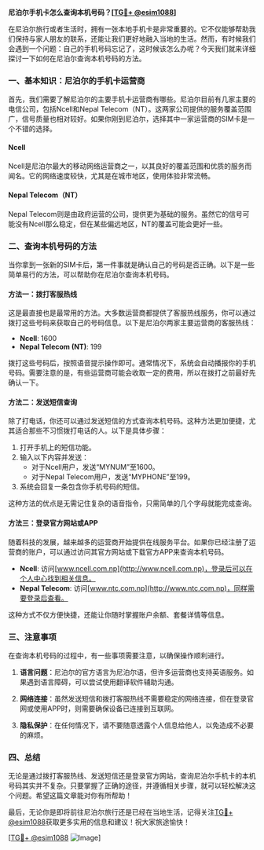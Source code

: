 **尼泊尔手机卡怎么查询本机号码？[[TG💪+ @esim1088](https://t.me/s/esim1088)]**

在尼泊尔旅行或者生活时，拥有一张本地手机卡是非常重要的。它不仅能够帮助我们保持与家人朋友的联系，还能让我们更好地融入当地的生活。然而，有时候我们会遇到一个问题：自己的手机号码忘记了，这时候该怎么办呢？今天我们就来详细探讨一下如何在尼泊尔查询本机号码的方法。

### 一、基本知识：尼泊尔的手机卡运营商

首先，我们需要了解尼泊尔的主要手机卡运营商有哪些。尼泊尔目前有几家主要的电信公司，包括Ncell和Nepal Telecom（NT）。这两家公司提供的服务覆盖范围广，信号质量也相对较好。如果你刚到尼泊尔，选择其中一家运营商的SIM卡是一个不错的选择。

#### Ncell
Ncell是尼泊尔最大的移动网络运营商之一，以其良好的覆盖范围和优质的服务而闻名。它的网络速度较快，尤其是在城市地区，使用体验非常流畅。

#### Nepal Telecom（NT）
Nepal Telecom则是由政府运营的公司，提供更为基础的服务。虽然它的信号可能没有Ncell那么稳定，但在某些偏远地区，NT的覆盖可能会更好一些。

### 二、查询本机号码的方法

当你拿到一张新的SIM卡后，第一件事就是确认自己的号码是否正确。以下是一些简单易行的方法，可以帮助你在尼泊尔查询本机号码。

#### 方法一：拨打客服热线
这是最直接也是最常用的方法。大多数运营商都提供了客服热线服务，你可以通过拨打这些号码来获取自己的号码信息。以下是尼泊尔两家主要运营商的客服热线：

- **Ncell**: 1600
- **Nepal Telecom (NT)**: 199

拨打这些号码后，按照语音提示操作即可。通常情况下，系统会自动播报你的手机号码。需要注意的是，有些运营商可能会收取一定的费用，所以在拨打之前最好先确认一下。

#### 方法二：发送短信查询
除了打电话，你还可以通过发送短信的方式查询本机号码。这种方法更加便捷，尤其适合那些不习惯拨打电话的人。以下是具体步骤：

1. 打开手机上的短信功能。
2. 输入以下内容并发送：
   - 对于Ncell用户，发送“MYNUM”至1600。
   - 对于Nepal Telecom用户，发送“MYPHONE”至199。
3. 系统会回复一条包含你手机号码的短信。

这种方法的优点是无需记住复杂的语音指令，只需简单的几个字母就能完成查询。

#### 方法三：登录官方网站或APP
随着科技的发展，越来越多的运营商开始提供在线服务平台。如果你已经注册了运营商的账户，可以通过访问其官方网站或下载官方APP来查询本机号码。

- **Ncell**: 访问[www.ncell.com.np](http://www.ncell.com.np)，登录后可以在个人中心找到相关信息。
- **Nepal Telecom**: 访问[www.ntc.com.np](http://www.ntc.com.np)，同样需要登录后查看。

这种方式不仅方便快捷，还能让你随时掌握账户余额、套餐详情等信息。

### 三、注意事项

在查询本机号码的过程中，有一些事项需要注意，以确保操作顺利进行。

1. **语言问题**：尼泊尔的官方语言为尼泊尔语，但许多运营商也支持英语服务。如果遇到语言障碍，可以尝试使用翻译软件辅助沟通。
   
2. **网络连接**：虽然发送短信和拨打客服热线不需要稳定的网络连接，但在登录官网或使用APP时，则需要确保设备已连接到互联网。

3. **隐私保护**：在任何情况下，请不要随意透露个人信息给他人，以免造成不必要的麻烦。

### 四、总结

无论是通过拨打客服热线、发送短信还是登录官方网站，查询尼泊尔手机卡的本机号码其实并不复杂。只要掌握了正确的途径，并遵循相关步骤，就可以轻松解决这个问题。希望这篇文章能对你有所帮助！

最后，无论你是即将前往尼泊尔旅行还是已经在当地生活，记得关注[TG💪+ @esim1088](https://t.me/s/esim1088)获取更多实用的信息和建议！祝大家旅途愉快！

[[TG💪+ @esim1088](https://t.me/s/esim1088) ![Image](https://i.postimg.cc/4NQfJmqS/Snipaste-2025-05-13-00-14-12.png)]